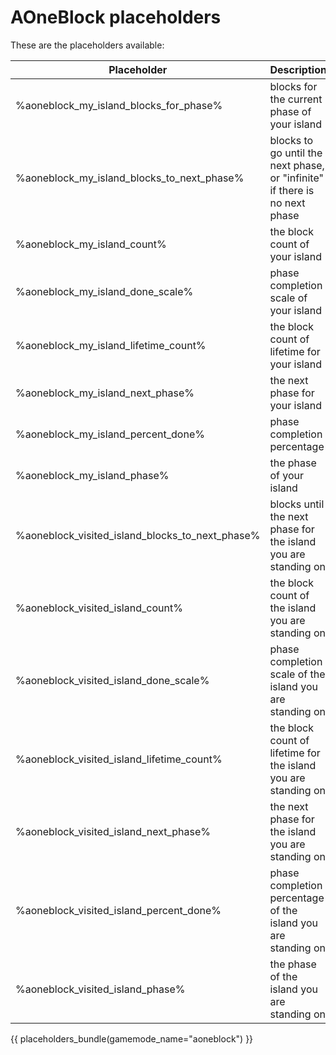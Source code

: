 # AOneBlock placeholders

These are the placeholders available:

|Placeholder|Description|
|--- |--- |
|%aoneblock_my_island_blocks_for_phase%|blocks for the current phase of your island|
|%aoneblock_my_island_blocks_to_next_phase%|blocks to go until the next phase, or "infinite" if there is no next phase|
|%aoneblock_my_island_count%|the block count of your island|
|%aoneblock_my_island_done_scale%|phase completion scale of your island|
|%aoneblock_my_island_lifetime_count%|the block count of lifetime for your island|
|%aoneblock_my_island_next_phase%|the next phase for your island|
|%aoneblock_my_island_percent_done%|phase completion percentage|
|%aoneblock_my_island_phase%|the phase of your island|
|%aoneblock_visited_island_blocks_to_next_phase%|blocks until the next phase for the island you are standing on|
|%aoneblock_visited_island_count%|the block count of the island you are standing on|
|%aoneblock_visited_island_done_scale%|phase completion scale of the island you are standing on|
|%aoneblock_visited_island_lifetime_count%|the block count of lifetime for the island you are standing on|
|%aoneblock_visited_island_next_phase%|the next phase for the island you are standing on|
|%aoneblock_visited_island_percent_done%|phase completion percentage of the island you are standing on|
|%aoneblock_visited_island_phase%|the phase of the island you are standing on|

{{ placeholders_bundle(gamemode_name="aoneblock") }}
